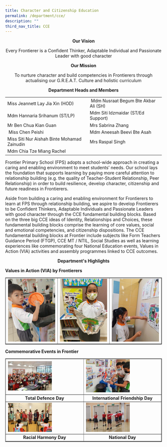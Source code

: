 ```yaml
---
title: Character and Citizenship Education
permalink: /department/cce/
description: ""
third_nav_title: CCE
---
```

<p style="text-align: center;"><strong>Our Vision</strong></p>
<p style="text-align: center;">Every Frontierer is a Confident Thinker, Adaptable Individual and Passionate Leader with good character</p>
<p style="text-align: center;"><strong>Our Mission</strong></p>
<p style="text-align: center;">To nurture character and build competencies in Frontierers through actualising our G.R.E.A.T. Culture and holistic curriculum</p>
<p style="text-align: center;"><strong>Department Heads and Members</strong></p>
<table width="657">
<tbody>
<tr>
<td>Miss Jeannett Lay Jia Xin (HOD)</td>
<td>&nbsp;Mdm Nusraat Begum Bte Akbar Ali (SH)</td>
</tr>
<tr>
<td>Mdm Hannaria Srihanum (ST/LP)</td>
<td>Mdm Siti Idzmaidar (ST/Ed Support)</td>
</tr>
<tr>
<td>Mr Ben Chua Kian Guan</td>
<td>Mrs Sabrina Zhang</td>
</tr>
<tr>
<td>&nbsp;Miss Chen Peishi</td>
<td>Mdm Aneesah Beevi Bte Asah</td>
</tr>
<tr>
<td>Miss Siti Nur Aishah Binte Mohamad Zainudin</td>
<td>Mrs Raspal Singh</td>
</tr>
<tr>
<td>Mdm Chia Tze Miang Rachel</td>
<td>&nbsp;</td>
</tr>
</tbody>
</table>
<p>Frontier Primary School (FPS) adopts a school-wide approach in creating a caring and enabling environment to meet students&rsquo; needs. Our school lays the foundation that supports learning by paying more careful attention to relationship building (e.g. the quality of Teacher-Student Relationship, Peer Relationship) in order to build resilience, develop character, citizenship and future readiness in Frontierers.</p>
<p>Aside from building a caring and enabling environment for Frontierers to learn at FPS through relationship building, we aspire to develop Frontierers to be Confident Thinkers, Adaptable Individuals and Passionate Leaders with good character through the CCE fundamental building blocks. Based on the three big CCE ideas of Identity, Relationships and Choices, these fundamental building blocks comprise the learning of core values, social and emotional competencies, and citizenship dispositions. The CCE fundamental building blocks at Frontier include subjects like Form Teachers Guidance Period (FTGP), CCE MT / NTIL, Social Studies as well as learning experiences like commemorating four National Education events, Values in Action (VIA) activities and assembly programmes linked to CCE outcomes.</p>
<p style="text-align: center;"><strong>Department's Highlights</strong></p>
<p><strong>Values in Action (VIA) by Frontierers</strong></p>
<table style="border-collapse: collapse; width: 100%;" border="1">
<tbody>
<tr>
<td style="width: 33.3333%;"><img src="/images/cce1.jpg"></td>
<td style="width: 33.3333%;"><img src="/images/cce2.jpg"></td>
<td style="width: 33.3333%;"><img src="/images/cce3.jpeg"></td>
</tr>
</tbody>
</table>
<p><strong>Commemorative Events in Frontier</strong></p>
<table style="border-collapse: collapse; width: 100%;" border="1">
<tbody>
<tr>
<td style="width: 50%;"><img style="width: 60%;" src="/images/cce4.jpg" /></td>
<td style="width: 50%;"><img style="width: 60%;" src="/images/cce5.jpeg" /></td>
</tr>
<tr>
<td style="width: 50%; text-align: center;"><strong><span class="fl-heading-text">Total Defence Day</span></strong></td>
<td style="width: 50%; text-align: center;"><strong><span class="fl-heading-text">International Friendship Day</span></strong></td>
</tr>
<tr>
<td style="width: 50%;"><img style="width: 60%;" src="/images/cce6.jpg" /></td>
<td style="width: 50%;"><img style="width: 60%;" src="/images/cce7.jpg" /></td>
</tr>
<tr>
<td style="width: 50%; text-align: center;"><strong><span class="fl-heading-text">Racial Harmony Day</span></strong></td>
<td style="width: 50%; text-align: center;"><strong><span class="fl-heading-text">National Day</span></strong></td>
</tr>
</tbody>
</table>